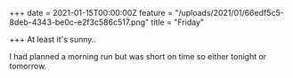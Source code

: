 +++
date = 2021-01-15T00:00:00Z
feature = "/uploads/2021/01/66edf5c5-8deb-4343-be0c-e2f3c586c517.png"
title = "Friday"

+++
At least it's sunny..

I had planned a morning run but was short on time so either tonight or tomorrow.